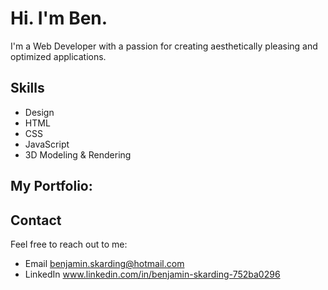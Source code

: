 # Hi. I'm Ben.

I'm a Web Developer with a passion for creating aesthetically pleasing and optimized applications.

## Skills
- Design
- HTML
- CSS
- JavaScript
- 3D Modeling & Rendering

## My Portfolio:


## Contact
Feel free to reach out to me:
- Email benjamin.skarding@hotmail.com
- LinkedIn www.linkedin.com/in/benjamin-skarding-752ba0296
